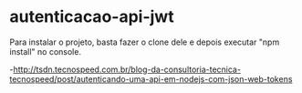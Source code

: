 # autenticacao-api-jwt
Para instalar o projeto, basta fazer o clone dele e depois executar "npm install" no console.

-http://tsdn.tecnospeed.com.br/blog-da-consultoria-tecnica-tecnospeed/post/autenticando-uma-api-em-nodejs-com-json-web-tokens
